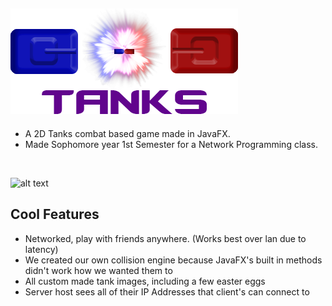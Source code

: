 ![alt text](https://github.com/ImmaBird/Tanks/blob/master/Photoshop/Title.png)</br>
---------------------------------
* A 2D Tanks combat based game made in JavaFX.</br>
* Made Sophomore year 1st Semester for a Network Programming class.</br>
</br>

![alt text](https://github.com/ImmaBird/Tanks/blob/master/Code%20Screenshots/Game%20screenshot.PNG)

## Cool Features
* Networked, play with friends anywhere. (Works best over lan due to latency)
* We created our own collision engine because JavaFX's built in methods didn't work how we wanted them to
* All custom made tank images, including a few easter eggs
* Server host sees all of their IP Addresses that client's can connect to

